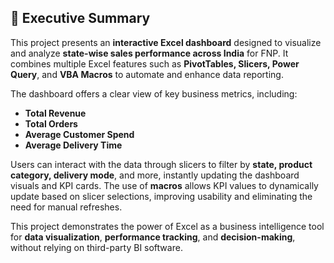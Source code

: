 ## 📄 Executive Summary

This project presents an **interactive Excel dashboard** designed to visualize and analyze **state-wise sales performance across India** for FNP. It combines multiple Excel features such as **PivotTables, Slicers, Power Query**, and **VBA Macros** to automate and enhance data reporting.

The dashboard offers a clear view of key business metrics, including:
- **Total Revenue**
- **Total Orders**
- **Average Customer Spend**
- **Average Delivery Time**

Users can interact with the data through slicers to filter by **state, product category, delivery mode**, and more, instantly updating the dashboard visuals and KPI cards. The use of **macros** allows KPI values to dynamically update based on slicer selections, improving usability and eliminating the need for manual refreshes.

This project demonstrates the power of Excel as a business intelligence tool for **data visualization**, **performance tracking**, and **decision-making**, without relying on third-party BI software.
